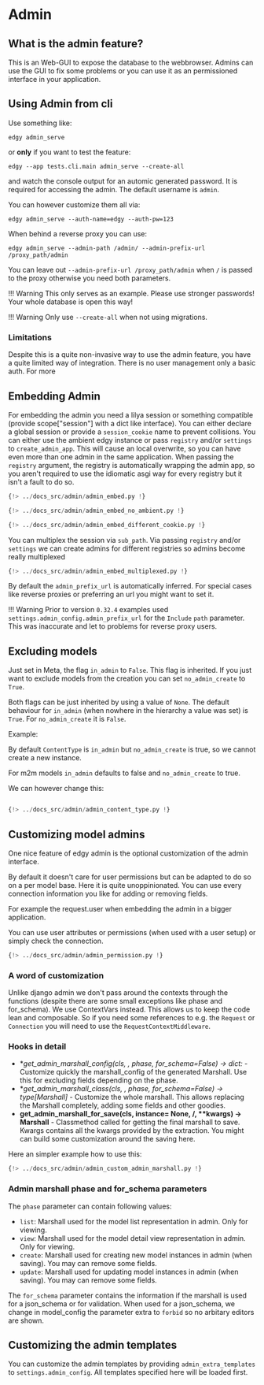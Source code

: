 # Admin

## What is the admin feature?

This is an Web-GUI to expose the database to the webbrowser.
Admins can use the GUI to fix some problems or you can use it as an permissioned interface in your application.

## Using Admin from cli

Use something like:

`edgy admin_serve`

or **only** if you want to test the feature:

`edgy --app tests.cli.main admin_serve --create-all`

and watch the console output for an automic generated password. It is required for
accessing the admin. The default username is `admin`.

You can however customize them all via:

`edgy admin_serve --auth-name=edgy --auth-pw=123`

When behind a reverse proxy you can use:

`edgy admin_serve --admin-path /admin/ --admin-prefix-url /proxy_path/admin`

You can leave out `--admin-prefix-url /proxy_path/admin` when `/` is passed to the proxy otherwise you need both parameters.

!!! Warning
    This only serves as an example. Please use stronger passwords! Your whole database is open this way!

!!! Warning
    Only use `--create-all` when not using migrations.

### Limitations

Despite this is a quite non-invasive way to use the admin feature, you have a quite limited
way of integration. There is no user management only a basic auth.
For more

## Embedding Admin

For embedding the admin you need a lilya session or something compatible (provide scope["session"] with a dict like interface).
You can either declare a global session or provide a `session_cookie` name to prevent collisions.
You can either use the ambient edgy instance or pass `registry` and/or `settings` to `create_admin_app`. This will cause an local overwrite, so you
can have even more than one admin in the same application.
When passing the `registry` argument, the registry is automatically wrapping the admin app, so you aren't required to use the idiomatic asgi way for every registry but it isn't a fault to do so.

```python title="Global session"
{!> ../docs_src/admin/admin_embed.py !}
```

```python title="Global session no ambient edgy"
{!> ../docs_src/admin/admin_embed_no_ambient.py !}
```

```python title="Different cookie"
{!> ../docs_src/admin/admin_embed_different_cookie.py !}
```

You can multiplex the session via `sub_path`.
Via passing `registry` and/or `settings` we can create admins for different registries
so admins become really multiplexed

```python title="Multiplexed"
{!> ../docs_src/admin/admin_embed_multiplexed.py !}
```


By default the `admin_prefix_url` is automatically inferred. For special cases like reverse proxies or preferring an url you might want to set it.

!!! Warning
    Prior to version `0.32.4` examples used `settings.admin_config.admin_prefix_url` for the `Include` `path` parameter.
    This was inaccurate and let to problems for reverse proxy users.

## Excluding models

Just set in Meta, the flag `in_admin` to `False`. This flag is inherited.
If you just want to exclude models from the creation you can set `no_admin_create` to `True`.

Both flags can be just inherited by using a value of `None`. The default behaviour for `in_admin` (when nowhere in the hierarchy a value was set) is `True`.
For `no_admin_create` it is `False`.

Example:

By default `ContentType` is `in_admin` but `no_admin_create` is true, so we cannot create a new instance.

For m2m models `in_admin` defaults to false and `no_admin_create` to true.

We can however change this:

```python title="Creatable ContentType" hl_lines="11"

{!> ../docs_src/admin/admin_content_type.py !}
```

## Customizing model admins

One nice feature of edgy admin is the optional customization of the admin interface.

By default it doesn't care for user permissions but can be adapted to do so on a per model base.
Here it is quite unoppinionated. You can use every connection information you like for adding or removing fields.

For example the request.user when embedding the admin in a bigger application.

You can use user attributes or permissions (when used with a user setup) or simply check the connection.

```python title="Permission example"
{!> ../docs_src/admin/admin_permission.py !}
```

### A word of customization

Unlike django admin we don't pass around the contexts through the functions (despite there are some small exceptions like phase and for_schema).
We use ContextVars instead. This allows us to keep the code lean and composable.
So if you need some references to e.g. the `Request` or `Connection` you will need to use the `RequestContextMiddleware`.

### Hooks in detail

- **get_admin_marshall_config(cls, *, phase, for_schema=False) -> dict:** - Customize quickly the marshall_config of the generated Marshall. Use this for excluding fields depending on the phase.
- **get_admin_marshall_class(cls, *, phase, for_schema=False) -> type[Marshall]** - Customize the whole marshall. This allows replacing the Marshall completely, adding some fields and other goodies.
- **get_admin_marshall_for_save(cls, instance= None, /, \*\*kwargs) -> Marshall** - Classmethod called for getting the final marshall to save. Kwargs contains all the kwargs provided by the extraction. You might can build some customization around the saving here.

Here an simpler example how to use this:

```python title="Basic customization example"
{!> ../docs_src/admin/admin_custom_admin_marshall.py !}
```

### Admin marshall phase and for_schema parameters

The `phase` parameter can contain following values:
- `list`: Marshall used for the model list representation in admin. Only for viewing.
- `view`: Marshall used for the model detail view representation in admin. Only for viewing.
- `create`: Marshall used for creating new model instances in admin (when saving). You may can remove some fields.
- `update`: Marshall used for updating model instances in admin (when saving). You may can remove some fields.

The `for_schema` parameter contains the information if the marshall is used for a json_schema or for validation. When used for a json_schema,
we change in model_config the parameter extra to `forbid` so no arbitary editors are shown.

## Customizing the admin templates

You can customize the admin templates by providing `admin_extra_templates` to `settings.admin_config`.
All templates specified here will be loaded first.

